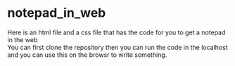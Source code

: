 # notepad_in_web
Here is an html file and a css file that has the code for you to get a notepad in the web <br>
You can first clone the repository then you can run the code in the localhost and you can use this on the browsr to write something.
